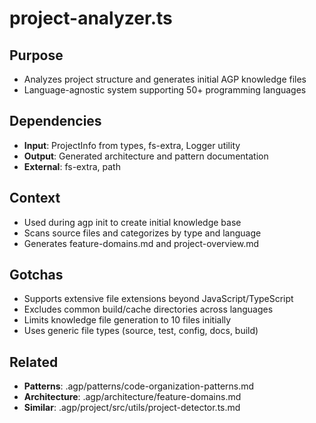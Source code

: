 # project-analyzer.ts

## Purpose
- Analyzes project structure and generates initial AGP knowledge files
- Language-agnostic system supporting 50+ programming languages

## Dependencies
- **Input**: ProjectInfo from types, fs-extra, Logger utility
- **Output**: Generated architecture and pattern documentation
- **External**: fs-extra, path

## Context
- Used during agp init to create initial knowledge base
- Scans source files and categorizes by type and language
- Generates feature-domains.md and project-overview.md

## Gotchas
- Supports extensive file extensions beyond JavaScript/TypeScript
- Excludes common build/cache directories across languages
- Limits knowledge file generation to 10 files initially
- Uses generic file types (source, test, config, docs, build)

## Related
- **Patterns**: .agp/patterns/code-organization-patterns.md
- **Architecture**: .agp/architecture/feature-domains.md
- **Similar**: .agp/project/src/utils/project-detector.ts.md